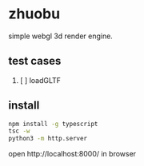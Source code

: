 # zhuobu
simple webgl 3d render engine.


## test cases
1. [ ] loadGLTF

## install

```bash
npm install -g typescript
tsc -w
python3 -m http.server
```

open http://localhost:8000/ in browser



